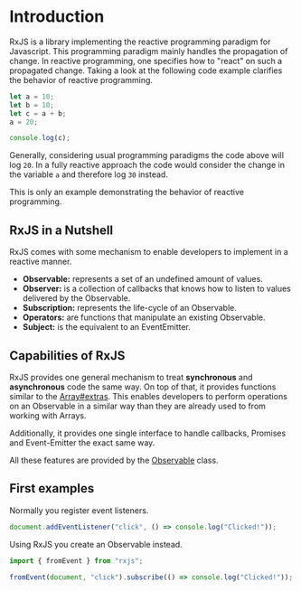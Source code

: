 # Introduction

RxJS is a library implementing the reactive programming paradigm for Javascript. This programming paradigm mainly handles the propagation of change. In reactive programming, one specifies how to "react" on such a propagated change. Taking a look at the following code example clarifies the behavior of reactive programming.

```ts
let a = 10;
let b = 10;
let c = a + b;
a = 20;

console.log(c);
```

Generally, considering usual programming paradigms the code above will log `20`. In a fully reactive approach the code would consider the change in the variable `a` and therefore log `30` instead.

This is only an example demonstrating the behavior of reactive programming.

## RxJS in a Nutshell

RxJS comes with some mechanism to enable developers to implement in a reactive manner.

- **Observable:** represents a set of an undefined amount of values.
- **Observer:** is a collection of callbacks that knows how to listen to values delivered by the Observable.
- **Subscription:** represents the life-cycle of an Observable.
- **Operators:** are functions that manipulate an existing Observable.
- **Subject:** is the equivalent to an EventEmitter.

## Capabilities of RxJS

RxJS provides one general mechanism to treat **synchronous** and **asynchronous** code the same way. On top of that, it provides functions similar to the [Array#extras](https://developer.mozilla.org/en-US/docs/Web/JavaScript/New_in_JavaScript/1.6). This enables developers to perform operations on an Observable in a similar way than they are already used to from working with Arrays.

Additionally, it provides one single interface to handle callbacks, Promises and Event-Emitter the exact same way.

All these features are provided by the [Observable](./guide/observable) class.

## First examples

Normally you register event listeners.

```ts
document.addEventListener("click", () => console.log("Clicked!"));
```

Using RxJS you create an Observable instead.

```ts
import { fromEvent } from "rxjs";

fromEvent(document, "click").subscribe(() => console.log("Clicked!"));
```
